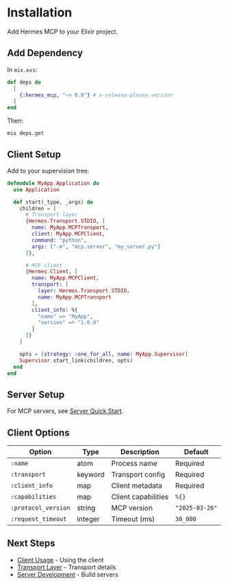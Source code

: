 # Installation

Add Hermes MCP to your Elixir project.

## Add Dependency

In `mix.exs`:

```elixir
def deps do
  [
    {:hermes_mcp, "~> 0.8"} # x-release-please-version
  ]
end
```

Then:

```shell
mix deps.get
```

## Client Setup

Add to your supervision tree:

```elixir
defmodule MyApp.Application do
  use Application

  def start(_type, _args) do
    children = [
      # Transport layer
      {Hermes.Transport.STDIO, [
        name: MyApp.MCPTransport,
        client: MyApp.MCPClient,
        command: "python",
        args: ["-m", "mcp.server", "my_server.py"]
      ]},

      # MCP client
      {Hermes.Client, [
        name: MyApp.MCPClient,
        transport: [
          layer: Hermes.Transport.STDIO,
          name: MyApp.MCPTransport
        ],
        client_info: %{
          "name" => "MyApp",
          "version" => "1.0.0"
        }
      ]}
    ]

    opts = [strategy: :one_for_all, name: MyApp.Supervisor]
    Supervisor.start_link(children, opts)
  end
end
```

## Server Setup

For MCP servers, see [Server Quick Start](server_quickstart.md).

## Client Options

| Option | Type | Description | Default |
|--------|------|-------------|---------|
| `:name` | atom | Process name | Required |
| `:transport` | keyword | Transport config | Required |
| `:client_info` | map | Client metadata | Required |
| `:capabilities` | map | Client capabilities | `%{}` |
| `:protocol_version` | string | MCP version | `"2025-03-26"` |
| `:request_timeout` | integer | Timeout (ms) | `30_000` |

## Next Steps

- [Client Usage](client_usage.md) - Using the client
- [Transport Layer](transport.md) - Transport details
- [Server Development](server_quickstart.md) - Build servers
